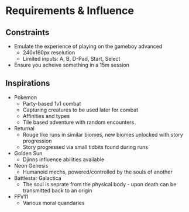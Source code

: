 # Requirements & Influence

## Constraints

- Emulate the experience of playing on the gameboy advanced
  - 240x160px resolution
  - Limited inputs: A, B, D-Pad, Start, Select
- Ensure you acheive something in a 15m session

## Inspirations

- Pokemon
  - Party-based 1v1 combat
  - Capturing creatures to be used later for combat
  - Affinities and types
  - Tile based adventure with random encounters
- Returnal
  - Rouge like runs in similar biomes, new biomes unlocked with story progression
  - Story progressed via small tidbits found during runs
- Golden Sun
  - Djinns influence abilities available 
- Neon Genesis
  - Humanoid mechs, powered/controlled by the souls of another
- Battlestar Galactica
  - The soul is seprate from the physical body - upon death can be transmitted back to an origin
- FFV11
  - Various moral quandaries
